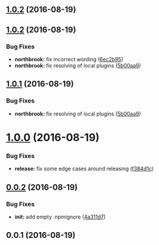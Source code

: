 <a name="1.0.2"></a>
## [1.0.2](https://github.com/northbrookjs/northbrook/compare/v1.0.0...v1.0.2) (2016-08-19)



<a name="1.0.2"></a>
## [1.0.2](https://github.com/northbrookjs/northbrook/compare/v1.0.0...v1.0.2) (2016-08-19)


### Bug Fixes

* **northbrook:** fix incorrect wording ([6ec2b95](https://github.com/northbrookjs/northbrook/commit/6ec2b95))
* **northbrook:** fix resolving of local plugins ([5b00aa9](https://github.com/northbrookjs/northbrook/commit/5b00aa9))



<a name="1.0.1"></a>
## [1.0.1](https://github.com/TylorS/northbrook/compare/v1.0.0...v1.0.1) (2016-08-19)


### Bug Fixes

* **northbrook:** fix resolving of local plugins ([5b00aa9](https://github.com/TylorS/northbrook/commit/5b00aa9))



<a name="1.0.0"></a>
# [1.0.0](https://github.com/TylorS/northbrook/compare/v0.0.2...v1.0.0) (2016-08-19)


### Bug Fixes

* **release:** fix some edge cases around releasing ([f384d1c](https://github.com/TylorS/northbrook/commit/f384d1c))



<a name="0.0.2"></a>
## [0.0.2](https://github.com/TylorS/northbrook/compare/v0.0.1...v0.0.2) (2016-08-19)


### Bug Fixes

* **init:** add empty .npmignore ([4a311d7](https://github.com/TylorS/northbrook/commit/4a311d7))



<a name="0.0.1"></a>
## 0.0.1 (2016-08-19)



